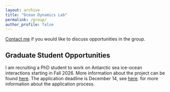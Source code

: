 ```yaml
---
layout: archive
title: "Ocean Dynamics Lab"
permalink: /group/
author_profile: false
---
```


<u><a href="mailto:Channing.Prend@ed.ac.uk">Contact me</a></u> if you would like to discuss opportunities in the group.

## Graduate Student Opportunities
I am recruiting a PhD student to work on Antarctic sea ice-ocean interactions starting in Fall 2026. More information about the project can be found <u><a href="https://e5-dtp.ed.ac.uk/project?item=1797">here</a></u>. The application deadline is December 14, see <u><a href="https://e5-dtp.ed.ac.uk/e5-dtp-application-for-2026-open-now/how-to-apply">here</a></u>. for more information about the application process.   
